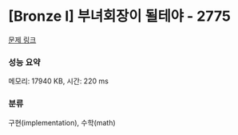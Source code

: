 # [Bronze I] 부녀회장이 될테야 - 2775 

[문제 링크](https://www.acmicpc.net/problem/2775) 

### 성능 요약

메모리: 17940 KB, 시간: 220 ms

### 분류

구현(implementation), 수학(math)

